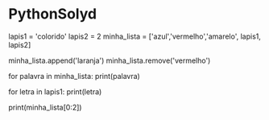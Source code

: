 # PythonSolyd
lapis1 = 'colorido'
lapis2 = 2
minha_lista = ['azul','vermelho','amarelo', lapis1, lapis2]

minha_lista.append('laranja')
minha_lista.remove('vermelho')

for palavra in minha_lista:
    print(palavra)

for letra in lapis1:
    print(letra)

print(minha_lista[0:2])
